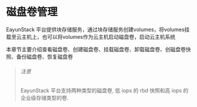 # 磁盘卷管理

EayunStack 平台提供块存储服务，通过块存储服务创建volumes，将volumes挂载至云主机上，也可以将volumes作为云主机启动磁盘卷，启动云主机系统

本章节主要介绍查看磁盘卷、创建磁盘卷、挂载磁盘卷、卸载磁盘卷、创磁盘卷快照、备份磁盘卷、恢复磁盘卷

> ###### 注意
> EayunStack 平台支持两种类型的磁盘卷, 低 iops 的 rbd 快照和高 iops 的企业级存储类型的卷.
